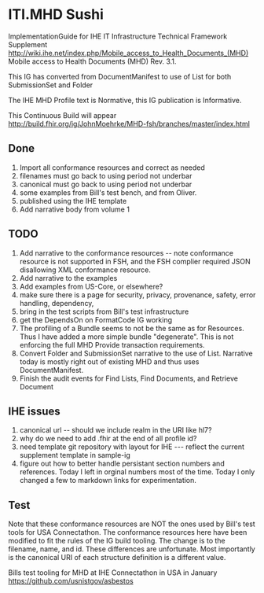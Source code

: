 # ITI.MHD Sushi
ImplementationGuide for IHE IT Infrastructure Technical Framework Supplement http://wiki.ihe.net/index.php/Mobile_access_to_Health_Documents_(MHD) Mobile access to Health Documents (MHD) Rev. 3.1.

This IG has converted from DocumentManifest to use of List for both SubmissionSet and Folder
 
The IHE MHD Profile text is Normative, this IG publication is Informative.

This Continuous Build will appear http://build.fhir.org/ig/JohnMoehrke/MHD-fsh/branches/master/index.html

## Done

1. Import all conformance resources and correct as needed
1. filenames must go back to using period not underbar
1. canonical must go back to using period not underbar
1. some examples from Bill's test bench, and from Oliver. 
1. published using the IHE template
1. Add narrative body from volume 1

## TODO
1. Add narrative to the conformance resources -- note conformance resource is not supported in FSH, and the FSH complier required JSON disallowing XML conformance resource. 
1. Add narrative to the examples
1. Add examples from US-Core, or elsewhere?
1. make sure there is a page for security, privacy, provenance, safety, error handling, dependency, 
1. bring in the test scripts from Bill's test infrastructure
1. get the DependsOn on FormatCode IG working
1. The profiling of a Bundle seems to not be the same as for Resources. Thus I have added a more simple bundle "degenerate". This is not enforcing the full MHD Provide transaction requirements.
1. Convert Folder and SubmissionSet narrative to the use of List. Narrative today is mostly right out of existing MHD and thus uses DocumentManifest.
1. Finish the audit events for Find Lists, Find Documents, and Retrieve Document

## IHE issues

1. canonical url -- should we include realm in the URI like hl7?
1. why do we need to add .fhir at the end of all profile id?
1. need template git repository with layout for IHE --- reflect the current supplement template in sample-ig
1. figure out how to better handle persistant section numbers and references. Today I left in orginal numbers most of the time. Today I only changed a few to markdown links for experimentation.

## Test

Note that these conformance resources are NOT the ones used by Bill's test tools for USA Connectathon. The conformance resources here have been modified to fit the rules of the IG build tooling. The change is to the filename, name, and id. These differences are unfortunate. Most importantly is the canonical URI of each structure definition is a different value.

Bills test tooling for MHD at IHE Connectathon in USA in January
    https://github.com/usnistgov/asbestos
